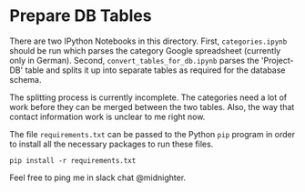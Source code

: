 Prepare DB Tables
=================

There are two IPython Notebooks in this directory. First, `categories.ipynb`
should be run which parses the category Google spreadsheet (currently only in
German). Second, `convert_tables_for_db.ipynb` parses the 'Project-DB' table
and splits it up into separate tables as required for the database schema.

The splitting process is currently incomplete. The categories need a lot of work
before they can be merged between the two tables. Also, the way that contact
information work is unclear to me right now.

The file `requirements.txt` can be passed to the Python `pip` program in order to
install all the necessary packages to run these files.

```
pip install -r requirements.txt
```

Feel free to ping me in slack chat @midnighter.
